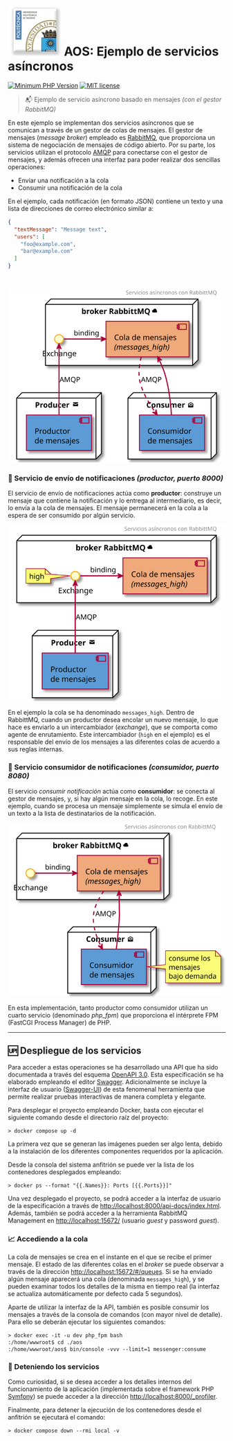 ![logo UPM](https://raw.githubusercontent.com/laracabrera/AOS/master/tarea1/logo_upm.jpg) AOS: Ejemplo de servicios asíncronos
======================================

[![Minimum PHP Version](https://img.shields.io/badge/php-%5E8.1-blue.svg)](http://php.net/)
[![MIT license](http://img.shields.io/badge/license-MIT-brightgreen.svg)](http://opensource.org/licenses/MIT)
> 📬 Ejemplo de servicio asíncrono basado en mensajes _(con el gestor RabbitMQ)_

En este ejemplo se implementan dos servicios asíncronos que se comunican a través de un gestor de colas de mensajes.
El gestor de mensajes (_message broker_) empleado es [RabbitMQ][rabbitmq], que proporciona un sistema de negociación
de mensajes de código abierto. Por su parte, los servicios utilizan el protocolo [AMQP][amqp] para conectarse con 
el gestor de mensajes, y además ofrecen una interfaz para poder realizar dos sencillas operaciones:
- Enviar una notificación a la cola
- Consumir una notificación de la cola

En el ejemplo, cada notificación (en formato JSON) contiene un texto y una lista de direcciones de
correo electrónico similar a:
```json
{
  "textMessage": "Message text",
  "users": [
    "foo@example.com",
    "bar@example.com"
  ]
}
```
&nbsp;

![img](public/img/diagramaComponentes.svg)
### 📨 Servicio de envío de notificaciones _(productor, puerto 8000)_
El servicio de envío de notificaciones actúa como **productor**: construye un mensaje que contiene la
notificación y lo entrega al intermediario, es decir, lo envía a la cola de mensajes. El mensaje permanecerá
en la cola a la espera de ser consumido por algún servicio.

![img](public/img/imagen2.svg)

En el ejemplo la cola se ha denominado `messages_high`. Dentro de RabbittMQ, cuando un productor desea
encolar un nuevo mensaje, lo que hace es enviarlo a un intercambiador (_exchange_), que se
comporta como agente de enrutamiento. Este intercambiador (`high` en el ejemplo) es el responsable
del envío de los mensajes a las diferentes colas de acuerdo a sus reglas internas. 

### 📩 Servicio consumidor de notificaciones _(consumidor, puerto 8080)_
El servicio _consumir notificación_ actúa como **consumidor**: se conecta al gestor de mensajes, 
y, si hay algún mensaje en la cola, lo recoge. En este ejemplo, cuando se procesa un mensaje 
simplemente se simula el envío de un texto a la lista de destinatarios de la notificación.

![img](public/img/imagen3.svg)

En esta implementación, tanto productor como consumidor utilizan un cuarto servicio
(denominado _php_fpm_) que proporciona el intérprete FPM (FastCGI Process Manager) de PHP.

***
## 🆙 Despliegue de los servicios

Para acceder a estas operaciones se ha desarrollado una API que ha sido documentada
a través del esquema [OpenAPI 3.0][openapi]. Esta especificación se ha elaborado empleando el editor
[Swagger][swagger]. Adicionalmente se incluye la interfaz de usuario ([Swagger-UI][swagger-ui])
de esta fenomenal herramienta que permite realizar pruebas interactivas de manera completa y elegante.

Para desplegar el proyecto empleando Docker, basta con ejecutar el siguiente comando 
desde el directorio raíz del proyecto:

```
> docker compose up -d
```

La primera vez que se generan las imágenes pueden ser algo lenta, debido a la instalación de los
diferentes componentes requeridos por la aplicación.

Desde la consola del sistema anfitrión se puede ver la lista de los contenedores desplegados empleando:
```
> docker ps --format "{{.Names}}: Ports [{{.Ports}}]"
``` 

Una vez desplegado el proyecto, se podrá acceder a la interfaz de usuario de la especificación 
a través de [http://localhost:8000/api-docs/index.html][lh]. Además, también se podrá acceder a la herramienta
RabbitMQ Management en [http://localhost:15672/][rmq] (usuario _guest_ y password _guest_).

### 📈 Accediendo a la cola

La cola de mensajes se crea en el instante en el que se recibe el primer mensaje. El
estado de las diferentes colas en el _broker_ se puede observar a través de la dirección
[http://localhost:15672/#/queues](http://localhost:15672/#/queues). Si se ha enviado algún
mensaje aparecerá una cola (denominada `messages_high`), y se pueden examinar todos los
detalles de la misma en tiempo real (la interfaz se actualiza automáticamente por defecto cada 5 segundos).

Aparte de utilizar la interfaz de la API, también es posible consumir los mensajes a través
de la consola de comandos (con mayor nivel de detalle). Para ello se deberán ejecutar los
siguientes comandos:
```
> docker exec -it -u dev php_fpm bash
:/home/wwwroot$ cd ./aos
:/home/wwwroot/aos$ bin/console -vvv --limit=1 messenger:consume
```

### 🛑 Deteniendo los servicios

Como curiosidad, si se desea acceder a los detalles internos del funcionamiento de la aplicación
(implementada sobre el framework PHP [Symfony][sf]) se puede acceder a la dirección
[http://localhost:8000/_profiler][profiler].

Finalmente, para detener la ejecución de los contenedores desde el anfitrión se ejecutará el comando:
```
> docker compose down --rmi local -v
```

[lh]: http://localhost:8000/api-docs/index.html
[openapi]: https://www.openapis.org/
[profiler]: http://localhost:8000/_profiler
[swagger]: http://swagger.io/
[swagger-ui]: https://github.com/swagger-api/swagger-ui
[amqp]: https://www.amqp.org/
[rabbitmq]: https://www.rabbitmq.com/
[rmq]: http://localhost:15672/#/
[sf]: https://symfony.com/